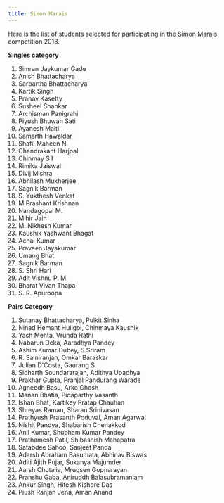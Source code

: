 ```yaml
---
title: Simon Marais
---
```


Here is the list of students selected for participating in the
Simon Marais competition 2018.

**Singles category**

1.	Simran Jaykumar Gade
2.	Anish	Bhattacharya
3.	Sarbartha	Bhattacharya
4.	Kartik Singh
5.	Pranav Kasetty
6.	Susheel	Shankar
7.	Archisman	Panigrahi
8.	Piyush Bhuwan Sati
9.	Ayanesh	Maiti
10.	Samarth	Hawaldar
11.	Shafil Maheen N.
12.	Chandrakant	Harjpal
13.	Chinmay	S I
14.	Rimika Jaiswal
15.	Divij	Mishra
16.	Abhilash Mukherjee
17.	Sagnik Barman
18.	S. Yukthesh	Venkat
19.	M Prashant Krishnan
20.	Nandagopal M.
21.	Mihir	Jain
22.	M. Nikhesh Kumar
23.	Kaushik	Yashwant Bhagat
24.	Achal	Kumar
25.	Praveen	Jayakumar
26.	Umang	Bhat
27.	Sagnik Barman
28.	S. Shri Hari
29.	Adit Vishnu P. M.
30.	Bharat Vivan Thapa
31.	S. R. Apuroopa

**Pairs Category**

1. Sutanay Bhattacharya, Pulkit Sinha
2. Ninad Hemant Huilgol, Chinmaya Kaushik
3. Yash Mehta, Vrunda Rathi
4. Nabarun Deka, Aaradhya Pandey
5. Ashim Kumar Dubey, S Sriram
6. R. Sainiranjan, Omkar Baraskar
7. Julian D'Costa, Gaurang S
8. Sidharth Soundararajan, Adithya Upadhya
9. Prakhar Gupta, Pranjal Pandurang Warade
10. Agneedh Basu, Arko Ghosh
11. Manan Bhatia, Pidaparthy Vasanth
12. Ishan Bhat, Kartikey Pratap Chauhan
13. Shreyas Raman, Sharan Srinivasan
14. Prathyush Prasanth Poduval, Aman Agarwal
15. Nishit Pandya, Shabarish Chenakkod
16. Anil Kumar, Shubham Kumar Pandey
17. Prathamesh Patil, Shibashish Mahapatra
18. Satabdee Sahoo, Sanjeet Panda
19. Adarsh Abraham Basumata, Abhinav Biswas
20. Aditi Ajith Pujar, Sukanya Majumder
21. Aarsh Chotalia, Mrugsen Gopnarayan
22. Pranshu Gaba, Aniruddh Balasubramaniam
23. Ankur Singh, Hitesh Kishore Das
24. Piush Ranjan Jena, Aman Anand
